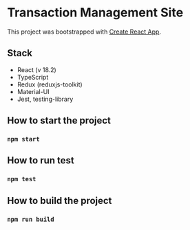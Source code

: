 # Transaction Management Site

This project was bootstrapped with [Create React App](https://github.com/facebook/create-react-app).

## Stack

- React (v 18.2)
- TypeScript
- Redux (reduxjs-toolkit)
- Material-UI
- Jest, testing-library

## How to start the project

### `npm start`

## How to run test

### `npm test`

## How to build the project

### `npm run build`
